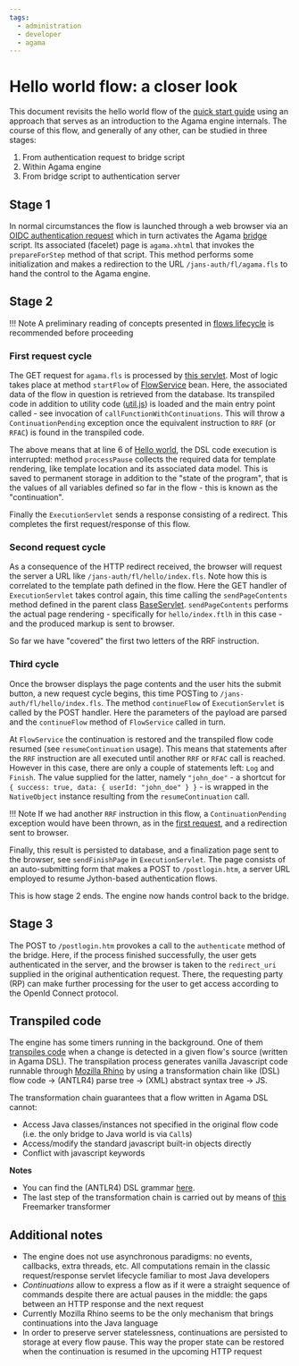 ```yaml
---
tags:
  - administration
  - developer
  - agama
---
```


# Hello world flow: a closer look

This document revisits the hello world flow of the [quick start guide](./quick-start.md) using an approach that serves as an introduction to the Agama engine internals. The course of this flow, and generally of any other, can be studied in three stages:

1. From authentication request to bridge script
1. Within Agama engine
1. From bridge script to authentication server

## Stage 1

In normal circumstances the flow is launched through a web browser via an [OIDC authentication request](./quick-start.md#craft-an-authentication-request) which in turn activates the Agama [bridge](README.md#agama-engine) script. Its associated (facelet) page is `agama.xhtml` that invokes the `prepareForStep` method of that script. This method performs some initialization and makes a redirection to the URL `/jans-auth/fl/agama.fls` to hand the control to the Agama engine.

## Stage 2

!!! Note
    A preliminary reading of concepts presented in [flows lifecycle](./flows-lifecycle.md) is recommended before proceeding

### First request cycle

The GET request for `agama.fls` is processed by [this servlet](https://github.com/JanssenProject/jans/blob/main/jans-auth-server/agama/engine/src/main/java/io/jans/agama/engine/servlet/ExecutionServlet.java). Most of logic takes place at method `startFlow` of [FlowService](
https://github.com/JanssenProject/jans/blob/main/agama/engine/src/main/java/io/jans/agama/engine/service/FlowService.java) bean. Here, the associated data of the flow in question is retrieved from the database. Its transpiled code in addition to utility code ([util.js](https://github.com/JanssenProject/jans/blob/main/agama/transpiler/src/main/resources/util.js)) is loaded and the main entry point called - see invocation of `callFunctionWithContinuations`. This will throw a `ContinuationPending` exception once the equivalent instruction to `RRF` (or `RFAC`) is found in the transpiled code.

The above means that at line 6 of [Hello world](https://github.com/JanssenProject/jans/blob/main/docs/admin/developer/agama/test#L6), the DSL code execution is interrupted: method `processPause` collects the required data for template rendering, like template location and its associated data model. This is saved to permanent storage in addition to the "state of the program", that is the values of all variables defined so far in the flow - this is known as the "continuation".

Finally the `ExecutionServlet` sends a response consisting of a redirect. This completes the first request/response of this flow.

### Second request cycle

As a consequence of the HTTP redirect received, the browser will request the server a URL like `/jans-auth/fl/hello/index.fls`. Note how this is correlated to the template path defined in the flow. Here the GET handler of `ExecutionServlet` takes control again, this time calling the `sendPageContents` method defined in the parent class [BaseServlet](https://github.com/JanssenProject/jans/blob/main/jans-auth-server/agama/engine/src/main/java/io/jans/agama/engine/servlet/BaseServlet.java). `sendPageContents` performs the actual page rendering - specifically for `hello/index.ftlh` in this case - and the produced markup is sent to browser.

So far we have "covered" the first two letters of the RRF instruction.

### Third cycle

Once the browser displays the page contents and the user hits the submit button, a new request cycle begins, this time POSTing to `/jans-auth/fl/hello/index.fls`. The method `continueFlow` of `ExecutionServlet` is called by the POST handler. Here the parameters of the payload are parsed and the `continueFlow` method of `FlowService` called in turn.

At `FlowService` the continuation is restored and the transpiled flow code resumed (see `resumeContinuation` usage). This means that statements after the `RRF` instruction are all executed until another `RRF` or `RFAC` call is reached. However in this case, there are only a couple of statements left: `Log` and `Finish`. The value supplied for the latter, namely `"john_doe"` - a shortcut for `{ success: true, data: { userId: "john_doe" } }` - is wrapped in the `NativeObject` instance resulting from the `resumeContinuation` call.

!!! Note
    If we had another `RRF` instruction in this flow, a `ContinuationPending` exception would have been thrown, as in the [first request](#first-request-cycle), and a redirection sent to browser.

Finally, this result is persisted to database, and a finalization page sent to the browser, see `sendFinishPage` in `ExecutionServlet`. The page consists of an auto-submitting form that makes a POST to `/postlogin.htm`, a server URL employed to resume Jython-based authentication flows.

This is how stage 2 ends. The engine now hands control back to the bridge.

## Stage 3

The POST to `/postlogin.htm` provokes a call to the `authenticate` method of the bridge. Here, if the process finished successfully, the user gets authenticated in the server, and the browser is taken to the `redirect_uri` supplied in the original authentication request. There, the requesting party (RP) can make further processing for the user to get access according to the OpenId Connect protocol.

## Transpiled code

The engine has some timers running in the background. One of them [transpiles code](https://github.com/JanssenProject/jans/blob/main/agama/engine/src/main/java/io/jans/agama/timer/Transpilation.java) when a change is detected in a given flow's source (written in Agama DSL). The transpilation process generates vanilla Javascript code runnable through [Mozilla Rhino](https://github.com/mozilla/rhino) by using a transformation chain like  (DSL) flow code -> (ANTLR4) parse tree -> (XML) abstract syntax tree -> JS. 

The transformation chain guarantees that a flow written in Agama DSL cannot:

- Access Java classes/instances not specified in the original flow code (i.e. the only bridge to Java world is via `Call`s)
- Access/modify the standard javascript built-in objects directly
- Conflict with javascript keywords

**Notes**

- You can find the (ANTLR4) DSL grammar [here](https://github.com/JanssenProject/jans/blob/main/agama/transpiler/src/main/antlr4/io/jans/agama/antlr/AuthnFlow.g4).
- The last step of the transformation chain is carried out by means of [this](https://github.com/JanssenProject/jans/blob/main/agama/transpiler/src/main/resources/JSGenerator.ftl) Freemarker transformer

## Additional notes

- The engine does not use asynchronous paradigms: no events, callbacks, extra threads, etc. All computations remain in the classic request/response servlet lifecycle familiar to most Java developers
- _Continuations_ allow to express a flow as if it were a straight sequence of commands despite there are actual pauses in the middle: the gaps between an HTTP response and the next request
- Currently Mozilla Rhino seems to be the only mechanism that brings continuations into the Java language
- In order to preserve server statelessness, continuations are persisted to storage at every flow pause. This way the proper state can be restored when the continuation is resumed in the upcoming HTTP request
